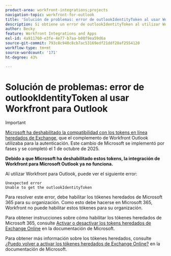 ```yaml
---
product-area: workfront-integrations;projects
navigation-topic: workfront-for-outlook
title: 'Solución de problemas: error de outlookIdentityToken al usar Workfront para Outlook'
description: Si obtiene un error de outlookIdentityToken al utilizar Workfront para Outlook, debe habilitar los tokens heredados de Microsoft 365 para su organización.
author: Becky
feature: Workfront Integrations and Apps
exl-id: 4a911760-e3fe-4e77-b7aa-b08f9ea59d6a
source-git-commit: 793c8c940c8cb7ac53169edf21ddf28af2554120
workflow-type: tm+mt
source-wordcount: '171'
ht-degree: 43%

---
```


# Solución de problemas: error de outlookIdentityToken al usar Workfront para Outlook

>[!IMPORTANT]
>
>[Microsoft ha deshabilitado la compatibilidad con los tokens en línea heredados de Exchange](https://learn.microsoft.com/en-us/office/dev/add-ins/outlook/faq-nested-app-auth-outlook-legacy-tokens), que el complemento de Workfront Outlook utilizaba para la autenticación. Este cambio de Microsoft se implementó por fases y se completó el 1 de octubre de 2025.
>
>**Debido a que Microsoft ha deshabilitado estos tokens, la integración de Workfront para Microsoft Outlook ya no funciona.**

Al utilizar Workfront para Outlook, puede ver el siguiente error:

```
Unexpected error
Unable to get the outlookIdentityToken
```

Para resolver este error, debe habilitar los tókenes heredados de Microsoft 365 para su organización. Como esto debe hacerse en Microsoft 365, Workfront no puede habilitar estos tókenes para su organización.

Para obtener instrucciones sobre cómo habilitar los tókenes heredados de Microsoft 365, consulte [Activar o desactivar los tokens heredados de Exchange Online](https://learn.microsoft.com/es-es/office/dev/add-ins/outlook/turn-exchange-tokens-on-off) en la documentación de Microsoft.

Para obtener más información sobre los tókenes heredados, consulte [¿Puedo volver a activar los tókenes heredados de Exchange Online?](https://learn.microsoft.com/es-es/office/dev/add-ins/outlook/faq-nested-app-auth-outlook-legacy-tokens#can-i-turn-exchange-online-legacy-tokens-back-on) en la documentación de Microsoft.
